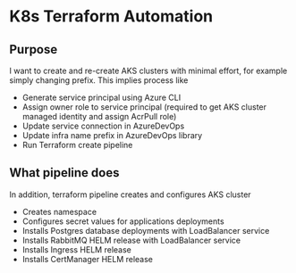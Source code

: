 # K8s Terraform Automation

## Purpose

I want to create and re-create AKS clusters with minimal effort, for example simply changing prefix.
This implies process like

- Generate service principal using Azure CLI
- Assign owner role to service principal (required to get AKS cluster managed identity and assign AcrPull role)
- Update service connection in AzureDevOps
- Update infra name prefix in AzureDevOps library
- Run Terraform create pipeline

## What pipeline does

In addition, terraform pipeline creates and configures AKS cluster

- Creates namespace
- Configures secret values for applications deployments
- Installs Postgres database deployments with LoadBalancer service
- Installs RabbitMQ HELM release with LoadBalancer service
- Installs Ingress HELM release
- Installs CertManager HELM release